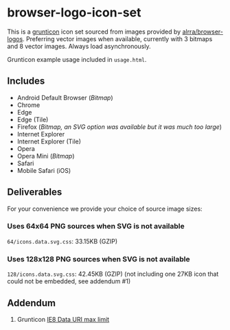 # browser-logo-icon-set

This is a [grunticon](https://github.com/filamentgroup/grunticon/) icon set sourced from images provided by [alrra/browser-logos](https://github.com/alrra/browser-logos). Preferring vector images when available, currently with 3 bitmaps and 8 vector images.  Always load asynchronously.

Grunticon example usage included in `usage.html`.

## Includes

* Android Default Browser (_Bitmap_)
* Chrome
* Edge
* Edge (Tile)
* Firefox (_Bitmap, an SVG option was available but it was much too large_)
* Internet Explorer
* Internet Explorer (Tile)
* Opera
* Opera Mini (_Bitmap_)
* Safari
* Mobile Safari (iOS)

## Deliverables

For your convenience we provide your choice of source image sizes:

### Uses 64x64 PNG sources when SVG is not available

`64/icons.data.svg.css`: 33.15KB (GZIP)

### Uses 128x128 PNG sources when SVG is not available

`128/icons.data.svg.css`: 42.45KB (GZIP) (not including one 27KB icon that could not be embedded, see addendum #1)

## Addendum

1. Grunticon [IE8 Data URI max limit](https://github.com/filamentgroup/grunticon/issues/75)